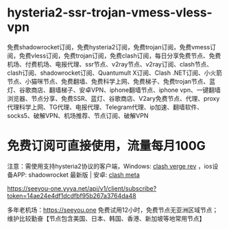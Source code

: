 # hysteria2-ssr-trojan-vmess-vless-vpn
免费shadowrocket订阅，免费hysteria2订阅，免费trojan订阅，免费vmess订阅，免费vless订阅，免费trojan订阅，免费clash订阅，每日分享免费节点、免费机场、付费机场、电报代理、ssr节点、v2ray节点、v2ray订阅、clash节点、clash订阅、shadowrocket订阅、Quantumult X订阅、Clash .NET订阅、小火箭节点、小猫咪节点、免费翻墙、免费科学上网、免费梯子、免费trojan节点、蓝灯、谷歌商店、翻墙梯子、安卓VPN、iphone翻墙节点、iphone vpn、一键翻墙浏览器、节点分享、免费SSR、蓝灯、谷歌商店、V2ary免费节点、代理、proxy代理科学上网、TG代理、电报代理、Telegram代理、ip加速、翻墙软件、socks5、破解VPN、机场推荐、节点订阅、破解VPN

# 免费订阅可直接使用，流量每月100G
注意：需使用支持hysteria2协议的客户端，Windows: [clash verge rev](https://github.com/Clash-Verge-rev/clash-verge-rev/releases) ，ios设备APP: shadowrocket 最新版 | 安卓: [clash meta](https://github.com/MetaCubeX/ClashMetaForAndroid/releases)

https://seeyou-one.yyya.net/api/v1/client/subscribe?token=14ae24e4df1dcdfbf95b267a3764da48

多年老机场：https://seeyou.one 免费试用12小时，免费节点无亚洲区域节点；维护比较勤奋【节点包含美国、日本、韩国、香港、新加坡等地常用节点】
